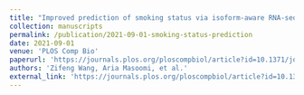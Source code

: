 ```yaml
---
title: "Improved prediction of smoking status via isoform-aware RNA-seq deep learning models"
collection: manuscripts
permalink: /publication/2021-09-01-smoking-status-prediction
date: 2021-09-01
venue: 'PLOS Comp Bio'
paperurl: 'https://journals.plos.org/ploscompbiol/article?id=10.1371/journal.pcbi.1009433'
authors: 'Zifeng Wang, Aria Masoomi, et al.'
external_link: 'https://journals.plos.org/ploscompbiol/article?id=10.1371/journal.pcbi.1009433'
---
```

